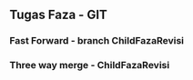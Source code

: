 ## Tugas Faza - GIT

### Fast Forward - branch ChildFazaRevisi

### Three way merge - ChildFazaRevisi
